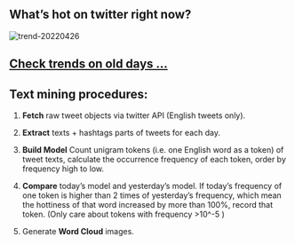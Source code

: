## What’s hot on twitter right now?

![trend-20220426][wordcloud]

[wordcloud]: https://raw.githubusercontent.com/xdqc/tweet-trend-everyday/master/word-cloud/trend-20220426.png?token=AF5V4P7ADR6KQBZ4CEDTNIK6AXRMU "trend-20220426"

## [Check trends on old days ...](https://github.com/xdqc/tweet-trend-everyday/tree/master/word-cloud)

## Text mining procedures:

1. **Fetch** raw tweet objects via twitter API (English tweets only).

2. **Extract** texts + hashtags parts of tweets for each day.

3. **Build Model** Count unigram tokens (i.e. one English word as a token) of tweet texts, calculate the occurrence frequency of each token, order by frequency high to low.

4. **Compare** today’s model and yesterday’s model. If today’s frequency of one token is higher than 2 times of yesterday’s frequency, which mean the hottiness of that word increased by more than 100%, record that token. (Only care about tokens with frequency >10^-5 )

5. Generate **Word Cloud** images.
